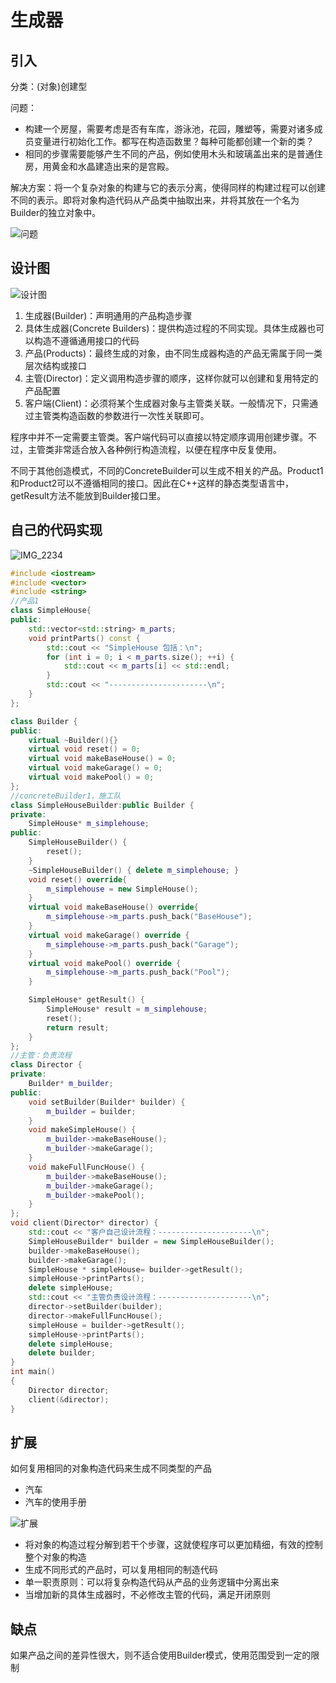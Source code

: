 # 生成器

## 引入

分类：(对象)创建型

问题：

+ 构建一个房屋，需要考虑是否有车库，游泳池，花园，雕塑等，需要对诸多成员变量进行初始化工作。都写在构造函数里？每种可能都创建一个新的类？
+ 相同的步骤需要能够产生不同的产品，例如使用木头和玻璃盖出来的是普通住房，用黄金和水晶建造出来的是宫殿。

解决方案：将一个复杂对象的构建与它的表示分离，使得同样的构建过程可以创建不同的表示。即将对象构造代码从产品类中抽取出来，并将其放在一个名为Builder的独立对象中。

![问题](Builder.assets/问题.png) 

## 设计图

![设计图](Builder.assets/设计图.png) 

1. 生成器(Builder)：声明通用的产品构造步骤
2. 具体生成器(Concrete Builders)：提供构造过程的不同实现。具体生成器也可以构造不遵循通用接口的代码
3. 产品(Products)：最终生成的对象，由不同生成器构造的产品无需属于同一类层次结构或接口
4. 主管(Director)：定义调用构造步骤的顺序，这样你就可以创建和复用特定的产品配置
5. 客户端(Client)：必须将某个生成器对象与主管类关联。一般情况下，只需通过主管类构造函数的参数进行一次性关联即可。

程序中并不一定需要主管类。客户端代码可以直接以特定顺序调用创建步骤。不过，主管类非常适合放入各种例行构造流程，以便在程序中反复使用。

不同于其他创造模式，不同的ConcreteBuilder可以生成不相关的产品。Product1和Product2可以不遵循相同的接口。因此在C++这样的静态类型语言中，getResult方法不能放到Builder接口里。

## 自己的代码实现

![IMG_2234](Builder.assets/IMG_2234.jpg) 

```c++
#include <iostream>
#include <vector>
#include <string>
//产品1
class SimpleHouse{
public:
    std::vector<std::string> m_parts;
    void printParts() const {
        std::cout << "SimpleHouse 包括：\n";
        for (int i = 0; i < m_parts.size(); ++i) {
            std::cout << m_parts[i] << std::endl;
        }
        std::cout << "----------------------\n";
    }
};

class Builder {
public:
    virtual ~Builder(){}
    virtual void reset() = 0;
    virtual void makeBaseHouse() = 0;
    virtual void makeGarage() = 0;
    virtual void makePool() = 0;
};
//concreteBuilder1，施工队
class SimpleHouseBuilder:public Builder {
private:
    SimpleHouse* m_simplehouse;
public:
    SimpleHouseBuilder() {
        reset();
    }
    ~SimpleHouseBuilder() { delete m_simplehouse; }
    void reset() override{
        m_simplehouse = new SimpleHouse();
    }
    virtual void makeBaseHouse() override{
        m_simplehouse->m_parts.push_back("BaseHouse");
    }
    virtual void makeGarage() override {
        m_simplehouse->m_parts.push_back("Garage");
    }
    virtual void makePool() override {
        m_simplehouse->m_parts.push_back("Pool");
    }

    SimpleHouse* getResult() {
        SimpleHouse* result = m_simplehouse;
        reset();
        return result;
    }
};
//主管：负责流程
class Director {
private:
    Builder* m_builder;
public:
    void setBuilder(Builder* builder) {
        m_builder = builder;
    }
    void makeSimpleHouse() {
        m_builder->makeBaseHouse();
        m_builder->makeGarage();
    }
    void makeFullFuncHouse() {
        m_builder->makeBaseHouse();
        m_builder->makeGarage();
        m_builder->makePool();
    }
};
void client(Director* director) {
    std::cout << "客户自己设计流程：---------------------\n";
    SimpleHouseBuilder* builder = new SimpleHouseBuilder();
    builder->makeBaseHouse();
    builder->makeGarage();
    SimpleHouse * simpleHouse= builder->getResult();
    simpleHouse->printParts();
    delete simpleHouse;
    std::cout << "主管负责设计流程：---------------------\n";
    director->setBuilder(builder);
    director->makeFullFuncHouse();
    simpleHouse = builder->getResult();
    simpleHouse->printParts();
    delete simpleHouse;
    delete builder;
}
int main()
{
    Director director;
    client(&director);
}
```

## 扩展

如何复用相同的对象构造代码来生成不同类型的产品

+ 汽车
+ 汽车的使用手册

![扩展](Builder.assets/扩展.png) 

+ 将对象的构造过程分解到若干个步骤，这就使程序可以更加精细，有效的控制整个对象的构造
+ 生成不同形式的产品时，可以复用相同的制造代码
+ 单一职责原则：可以将复杂构造代码从产品的业务逻辑中分离出来
+ 当增加新的具体生成器时，不必修改主管的代码，满足开闭原则

## 缺点

如果产品之间的差异性很大，则不适合使用Builder模式，使用范围受到一定的限制

